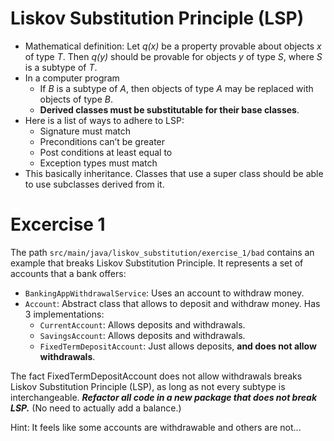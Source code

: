 # Liskov Substitution Principle (LSP)

* Mathematical definition: Let *q(x)* be a property provable about objects *x* of type *T*. Then *q(y)* should be provable for objects *y* of type *S*, where *S* is a subtype of *T*.
* In a computer program
    * If *B* is a subtype of *A*, then objects of type *A* may be replaced with objects of type *B*.
    * **Derived classes must be substitutable for their base classes**.
* Here is a list of ways to adhere to LSP:
    * Signature must match
    * Preconditions can’t be greater
    * Post conditions at least equal to
    * Exception types must match
* This basically inheritance. Classes that use a super class should be able to use subclasses derived from it.


# Excercise 1

The path `src/main/java/liskov_substitution/exercise_1/bad` contains an example that breaks
Liskov Substitution Principle. It represents a set of accounts that a bank offers:

* `BankingAppWithdrawalService`: Uses an account to withdraw money.
* `Account`: Abstract class that allows to deposit and withdraw money. Has 3 implementations:
  * `CurrentAccount`: Allows deposits and withdrawals.
  * `SavingsAccount`: Allows deposits and withdrawals.
  * `FixedTermDepositAccount`: Just allows deposits, **and does not allow withdrawals**.

The fact FixedTermDepositAccount does not allow withdrawals breaks Liskov Substitution Principle (LSP),
as long as not every subtype is interchangeable. 
**_Refactor all code in a new package that does not break LSP._** (No need to actually add a balance.)

Hint: It feels like some accounts are withdrawable and others are not...